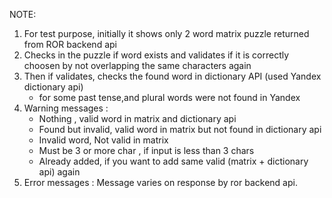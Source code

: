 NOTE:
1. For test purpose, initially it shows only 2 word matrix puzzle returned from ROR backend api
2. Checks in the puzzle if word exists and validates if it is correctly choosen by not overlapping the same characters again
3. Then if validates, checks the found word in dictionary API (used Yandex dictionary api)
    - for some past tense,and plural words were not found in Yandex
4. Warning messages :
    - Nothing , valid word in matrix and dictionary api
    - Found but invalid, valid word in matrix but not found in dictionary api
    - Invalid word, Not valid in matrix
    - Must be 3 or more char , if input is less than 3 chars
    - Already added, if you want to add same valid (matrix + dictionary api) again
5. Error messages : Message varies on response by ror backend api.